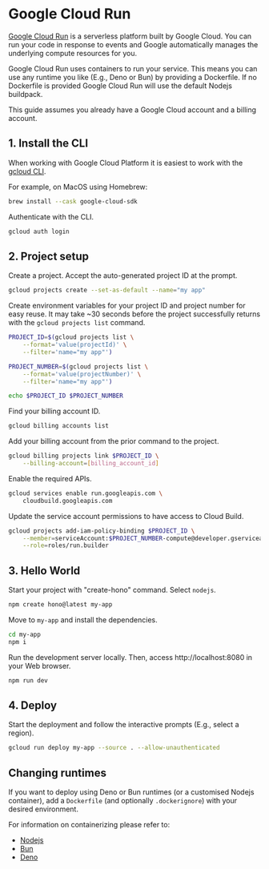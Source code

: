 # Google Cloud Run

[Google Cloud Run](https://cloud.google.com/run) is a serverless platform built by Google Cloud. You can run your code in response to events and Google automatically manages the underlying compute resources for you.

Google Cloud Run uses containers to run your service. This means you can use any runtime you like (E.g., Deno or Bun) by providing a Dockerfile. If no Dockerfile is provided Google Cloud Run will use the default Nodejs buildpack.

This guide assumes you already have a Google Cloud account and a billing account.

## 1. Install the CLI

When working with Google Cloud Platform it is easiest to work with the [gcloud CLI](https://cloud.google.com/sdk/docs/install).

For example, on MacOS using Homebrew:

```sh
brew install --cask google-cloud-sdk
```

Authenticate with the CLI.

```sh
gcloud auth login
```

## 2. Project setup

Create a project. Accept the auto-generated project ID at the prompt.

```sh
gcloud projects create --set-as-default --name="my app"
```

Create environment variables for your project ID and project number for easy reuse. It may take ~30 seconds before the project successfully returns with the `gcloud projects list` command.

```sh
PROJECT_ID=$(gcloud projects list \
    --format='value(projectId)' \
    --filter='name="my app"')

PROJECT_NUMBER=$(gcloud projects list \
    --format='value(projectNumber)' \
    --filter='name="my app"')

echo $PROJECT_ID $PROJECT_NUMBER
```

Find your billing account ID.

```sh
gcloud billing accounts list
```

Add your billing account from the prior command to the project.

```sh
gcloud billing projects link $PROJECT_ID \
    --billing-account=[billing_account_id]
```

Enable the required APIs.

```sh
gcloud services enable run.googleapis.com \
    cloudbuild.googleapis.com
```

Update the service account permissions to have access to Cloud Build.

```sh
gcloud projects add-iam-policy-binding $PROJECT_ID \
    --member=serviceAccount:$PROJECT_NUMBER-compute@developer.gserviceaccount.com \
    --role=roles/run.builder
```

## 3. Hello World

Start your project with "create-hono" command. Select `nodejs`.

```sh
npm create hono@latest my-app
```

Move to `my-app` and install the dependencies.

```sh
cd my-app
npm i
```

Run the development server locally. Then, access http://localhost:8080 in your Web browser.

```sh
npm run dev
```

## 4. Deploy

Start the deployment and follow the interactive prompts (E.g., select a region).

```sh
gcloud run deploy my-app --source . --allow-unauthenticated
```

## Changing runtimes

If you want to deploy using Deno or Bun runtimes (or a customised Nodejs container), add a `Dockerfile` (and optionally `.dockerignore`) with your desired environment.

For information on containerizing please refer to:
- [Nodejs](/docs/getting-started/nodejs#building-deployment)
- [Bun](https://bun.sh/guides/ecosystem/docker)
- [Deno](https://docs.deno.com/examples/google_cloud_run_tutorial)
